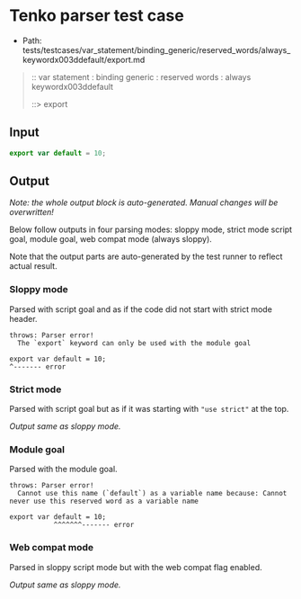 # Tenko parser test case

- Path: tests/testcases/var_statement/binding_generic/reserved_words/always_keywordx003ddefault/export.md

> :: var statement : binding generic : reserved words : always keywordx003ddefault
>
> ::> export

## Input

`````js
export var default = 10;
`````

## Output

_Note: the whole output block is auto-generated. Manual changes will be overwritten!_

Below follow outputs in four parsing modes: sloppy mode, strict mode script goal, module goal, web compat mode (always sloppy).

Note that the output parts are auto-generated by the test runner to reflect actual result.

### Sloppy mode

Parsed with script goal and as if the code did not start with strict mode header.

`````
throws: Parser error!
  The `export` keyword can only be used with the module goal

export var default = 10;
^------- error
`````

### Strict mode

Parsed with script goal but as if it was starting with `"use strict"` at the top.

_Output same as sloppy mode._

### Module goal

Parsed with the module goal.

`````
throws: Parser error!
  Cannot use this name (`default`) as a variable name because: Cannot never use this reserved word as a variable name

export var default = 10;
           ^^^^^^^------- error
`````


### Web compat mode

Parsed in sloppy script mode but with the web compat flag enabled.

_Output same as sloppy mode._
